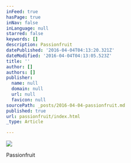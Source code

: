 ```yaml
---
inFeed: true
hasPage: true
inNav: false
inLanguage: null
starred: false
keywords: []
description: Passionfruit
datePublished: '2016-04-04T04:13:20.321Z'
dateModified: '2016-04-04T04:13:05.523Z'
title: ''
author: []
authors: []
publisher:
  name: null
  domain: null
  url: null
  favicon: null
sourcePath: _posts/2016-04-04-passionfruit.md
published: true
url: passionfruit/index.html
_type: Article

---
```

![](https://the-grid-user-content.s3-us-west-2.amazonaws.com/de9fb0ad-ef9c-4d2d-94f2-cba7cfd1e3ac.jpg)

Passionfruit